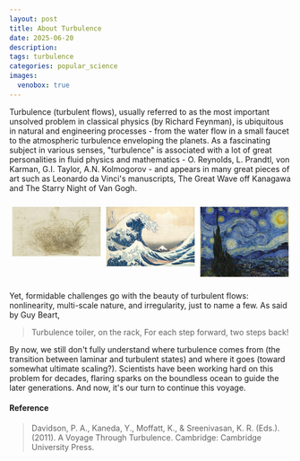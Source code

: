 ```yaml
---
layout: post
title: About Turbulence
date: 2025-06-20
description: 
tags: turbulence
categories: popular_science
images:
  venobox: true
---
```


Turbulence (turbulent flows), usually referred to as the most important unsolved problem in classical physics (by Richard Feynman), is ubiquitous in natural and engineering processes - from the water flow in a small faucet to the atmospheric turbulence enveloping the planets. As a fascinating subject in various senses, "turbulence" is associated with a lot of great personalities in fluid physics and mathematics - O. Reynolds, L. Prandtl, von Karman, G.I. Taylor, A.N. Kolmogorov - and appears in many great pieces of art such as Leonardo da Vinci's manuscripts, The Great Wave off Kanagawa and The Starry Night of Van Gogh.

<style>
  /* 包裹画廊 */
  .myGallery-wrap {
    display: flex;
    flex-wrap: wrap;
    margin: 20px 0;
  }
  /* 每个画廊项占 1/3 宽度 */
  .myGallery-wrap .venobox {
    flex: 1 1 33.333%;
    max-width: 33.333%;
    box-sizing: border-box;
    padding: 5px; /* 可选，留一点间隙 */
  }
  /* 图片自适应宽度，高度自动 */
  .myGallery-wrap .venobox img {
    width: 100%;
    height: auto;
    display: block;
  }
</style>

<div class="myGallery-wrap">
  <a class="venobox" data-gall="myGallery" href="/assets/img/posts/daVinci.jpg">
    <img src="/assets/img/posts/daVinci.jpg" alt="Leonardo da Vinci's manuscripts" />
  </a>
  <a class="venobox" data-gall="myGallery" href="/assets/img/posts/theGreatWave.jpg">
    <img src="/assets/img/posts/theGreatWave.jpg" alt="The Great Wave off Kanagawa" />
  </a>
  <a class="venobox" data-gall="myGallery" href="/assets/img/posts/theStarryNight.jpg">
    <img src="/assets/img/posts/theStarryNight.jpg" alt="The Starry Night of Van Gogh" />
  </a>
</div>

Yet, formidable challenges go with the beauty of turbulent flows: nonlinearity, multi-scale nature, and irregularity, just to name a few. As said by Guy Beart, 

> Turbulence toiler, on the rack,
> For each step forward, two steps back!

By now, we still don't fully understand where turbulence comes from (the transition between laminar and turbulent states) and where it goes (toward somewhat ultimate scaling?).
Scientists have been working hard on this problem for decades, flaring sparks on the boundless ocean to guide the later generations. And now, it's our turn to continue this voyage.

#### Reference

> Davidson, P. A., Kaneda, Y., Moffatt, K., & Sreenivasan, K. R. (Eds.). (2011). A Voyage Through Turbulence. Cambridge: Cambridge University Press.